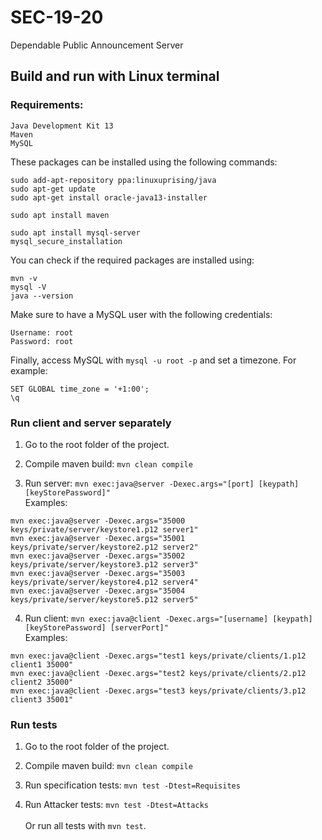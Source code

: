 # SEC-19-20
Dependable Public Announcement Server

## Build and run with Linux terminal

### Requirements:
```
Java Development Kit 13
Maven
MySQL
```
These packages can be installed using the following commands:
```
sudo add-apt-repository ppa:linuxuprising/java
sudo apt-get update
sudo apt-get install oracle-java13-installer

sudo apt install maven

sudo apt install mysql-server
mysql_secure_installation
```


You can check if the required packages are installed using:
```
mvn -v
mysql -V
java --version
```

Make sure to have a MySQL user with the following credentials:
```
Username: root
Password: root
```

Finally, access MySQL with `mysql -u root -p` and set a timezone. For example:
```
SET GLOBAL time_zone = '+1:00';
\q
```

### Run client and server separately

1. Go to the root folder of the project.

2. Compile maven build: `mvn clean compile`

3. Run server: `mvn exec:java@server -Dexec.args="[port] [keypath] [keyStorePassword]"`\
Examples:
```
mvn exec:java@server -Dexec.args="35000 keys/private/server/keystore1.p12 server1"
mvn exec:java@server -Dexec.args="35001 keys/private/server/keystore2.p12 server2"
mvn exec:java@server -Dexec.args="35002 keys/private/server/keystore3.p12 server3"
mvn exec:java@server -Dexec.args="35003 keys/private/server/keystore4.p12 server4"
mvn exec:java@server -Dexec.args="35004 keys/private/server/keystore5.p12 server5"
```

4. Run client: `mvn exec:java@client -Dexec.args="[username] [keypath] [keyStorePassword] [serverPort]"`\
Examples:
```
mvn exec:java@client -Dexec.args="test1 keys/private/clients/1.p12 client1 35000"
mvn exec:java@client -Dexec.args="test2 keys/private/clients/2.p12 client2 35000"
mvn exec:java@client -Dexec.args="test3 keys/private/clients/3.p12 client3 35001"
```

### Run tests

1. Go to the root folder of the project.

2. Compile maven build: `mvn clean compile`

3. Run specification tests: `mvn test -Dtest=Requisites`

4. Run Attacker tests: `mvn test -Dtest=Attacks`\
\
Or run all tests with `mvn test`.


